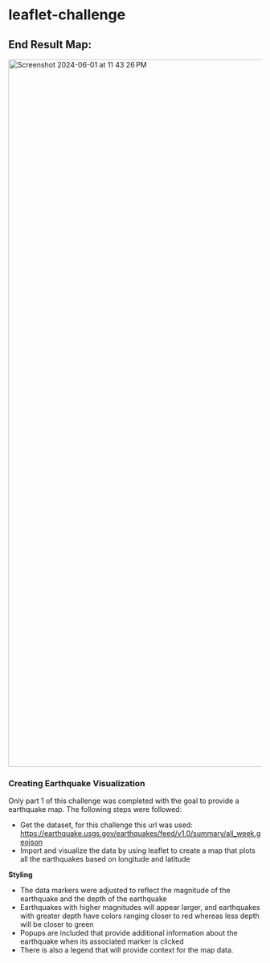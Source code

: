 # leaflet-challenge

## End Result Map:
<img width="1408" alt="Screenshot 2024-06-01 at 11 43 26 PM" src="https://github.com/ndchian/leaflet-challenge/assets/153045237/509b6395-96fa-4c28-80b3-da724f2c76d9">

### Creating Earthquake Visualization

Only part 1 of this challenge was completed with the goal to provide a earthquake map. The following steps were followed: 

* Get the dataset, for this challenge this url was used: https://earthquake.usgs.gov/earthquakes/feed/v1.0/summary/all_week.geojson
* Import and visualize the data by using leaflet to create a map that plots all the earthquakes based on longitude and latitude

<b>Styling</b>
* The data markers were adjusted to reflect the magnitude of the earthquake and the depth of the earthquake
* Earthquakes with higher magnitudes will appear larger, and earthquakes with greater depth have colors ranging closer to red whereas less depth will be closer to green
* Popups are included that provide additional information about the earthquake when its associated marker is clicked
* There is also a legend that will provide context for the map data.

